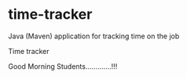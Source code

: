 # time-tracker
Java (Maven) application for tracking time on the job

Time tracker

Good Morning Students.............!!!
